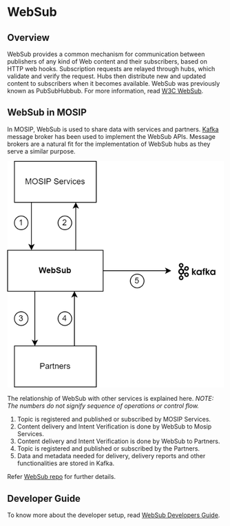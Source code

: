 # WebSub

## Overview
WebSub provides a common mechanism for communication between publishers of any kind of Web content and their subscribers, based on HTTP web hooks. Subscription requests are relayed through hubs, which validate and verify the request. Hubs then distribute new and updated content to subscribers when it becomes available. WebSub was previously known as PubSubHubbub. For more information, read [W3C WebSub](https://www.w3.org/TR/websub/).

## WebSub in MOSIP
In MOSIP, WebSub is used to share data with services and partners. [Kafka](https://kafka.apache.org/) message broker has been used to implement the WebSub APIs. Message brokers are a natural fit for the implementation of WebSub hubs as they serve a similar purpose.

![](_images/websub.png)

The relationship of WebSub with other services is explained here. *NOTE: The numbers do not signify sequence of operations or control flow.*

1. Topic is registered and published or subscribed by MOSIP Services.
2. Content delivery and Intent Verification is done by WebSub to Mosip Services.
3. Content delivery and Intent Verification is done by WebSub to Partners.
4. Topic is registered and published or subscribed by the Partners.
5. Data and metadata needed for delivery, delivery reports and other functionalities are stored in Kafka.

Refer [WebSub repo](https://github.com/mosip/websub/tree/release-1.2.0) for further details.

## Developer Guide
To know more about the developer setup, read [WebSub Developers Guide](https://docs.mosip.io/1.2.0/modules/websub/websub-developer-guide).










